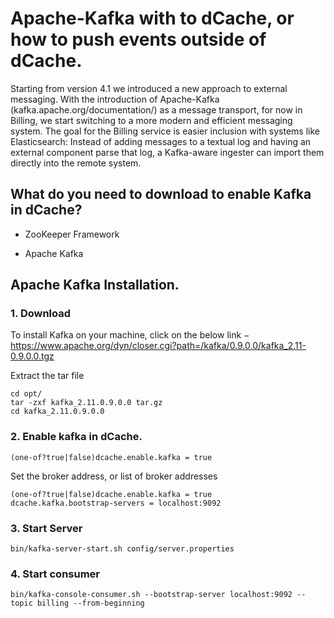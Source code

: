 
Apache-Kafka  with to dCache, or how to push events outside of dCache.
=======================




Starting from version 4.1 we introduced a new approach to external messaging. With the introduction of Apache-Kafka  (kafka.apache.org/documentation/) as a message transport, for now in Billing, we start switching to a more modern and efficient messaging system. The goal for the Billing service is easier inclusion with systems like Elasticsearch: Instead of adding messages to a textual log and having an external component parse that log, a Kafka-aware ingester can import them directly into the remote system.



## What do you need to download to enable Kafka in dCache?


* ZooKeeper Framework

* Apache Kafka

## Apache Kafka Installation.

### 1. Download


To install Kafka on your machine, click on the below link −
https://www.apache.org/dyn/closer.cgi?path=/kafka/0.9.0.0/kafka_2.11-0.9.0.0.tgz


Extract the tar file

    cd opt/
    tar -zxf kafka_2.11.0.9.0.0 tar.gz
    cd kafka_2.11.0.9.0.0


### 2. Enable kafka in dCache.


    (one-of?true|false)dcache.enable.kafka = true


Set the broker address, or list of broker addresses

    (one-of?true|false)dcache.enable.kafka = true
    dcache.kafka.bootstrap-servers = localhost:9092






### 3. Start Server



    bin/kafka-server-start.sh config/server.properties




### 4. Start consumer



    bin/kafka-console-consumer.sh --bootstrap-server localhost:9092 --topic billing --from-beginning





